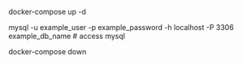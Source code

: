 docker-compose up -d

mysql -u example_user -p example_password -h localhost -P 3306 example_db_name    # access mysql

docker-compose down
